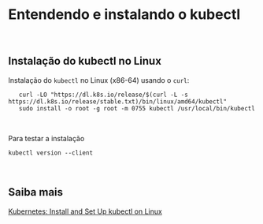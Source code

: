# Entendendo e instalando o kubectl

<br>

## Instalação do kubectl no Linux

Instalação do `kubectl` no Linux (x86-64) usando o `curl`:

```shell
   curl -LO "https://dl.k8s.io/release/$(curl -L -s https://dl.k8s.io/release/stable.txt)/bin/linux/amd64/kubectl"
   sudo install -o root -g root -m 0755 kubectl /usr/local/bin/kubectl
```

<br>

Para testar a instalação 

```shell
kubectl version --client
```

<br>

## Saiba mais
[Kubernetes: Install and Set Up kubectl on Linux](https://kubernetes.io/docs/tasks/tools/install-kubectl-linux/)